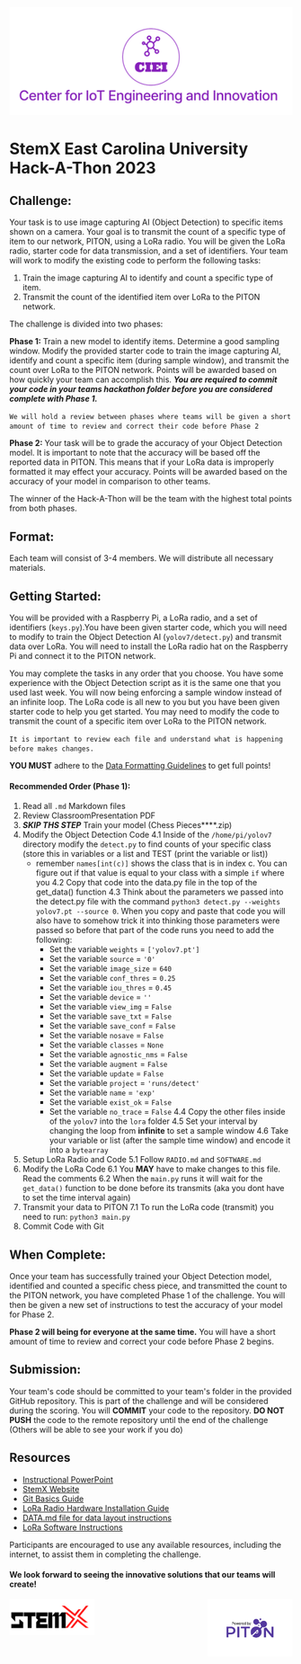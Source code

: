 ![CIEI](images/ciei.jpg)
# StemX East Carolina University Hack-A-Thon 2023

## Challenge:

Your task is to use image capturing AI (Object Detection) to specific items shown on a camera. Your goal is to transmit the count of a specific type of item to our network, PITON, using a LoRa radio. You will be given the LoRa radio, starter code for data transmission, and a set of identifiers. Your team will work to modify the existing code to perform the following tasks:

1. Train the image capturing AI to identify and count a specific type of item.
2. Transmit the count of the identified item over LoRa to the PITON network.

The challenge is divided into two phases:

**Phase 1:** Train a new model to identify items. Determine a good sampling window. Modify the provided starter code to train the image capturing AI, identify and count a specific item (during sample window), and transmit the count over LoRa to the PITON network. Points will be awarded based on how quickly your team can accomplish this. ***You are required to commit your code in your teams hackathon folder before you are considered complete with Phase 1.***

`We will hold a review between phases where teams will be given a short amount of time to review and correct their code before Phase 2`

**Phase 2:** Your task will be to grade the accuracy of your Object Detection model. It is important to note that the accuracy will be based off the reported data in PITON. This means that if your LoRa data is improperly formatted it may effect your accuracy. Points will be awarded based on the accuracy of your model in comparison to other teams.

The winner of the Hack-A-Thon will be the team with the highest total points from both phases.

## Format:

Each team will consist of 3-4 members. We will distribute all necessary materials.

## Getting Started:

You will be provided with a Raspberry Pi, a LoRa radio, and a set of identifiers (`keys.py`).You have been given starter code, which you will need to modify to train the Object Detection AI (`yolov7/detect.py`) and transmit data over LoRa. You will need to install the LoRa radio hat on the Raspberry Pi and connect it to the PITON network. 

You may complete the tasks in any order that you choose. You have some experience with the Object Detection script as it is the same one that you used last week. You will now being enforcing a sample window instead of an infinite loop. The LoRa code is all new to you but you have been given starter code to help you get started. You may need to modify the code to transmit the count of a specific item over LoRa to the PITON network. 

`It is important to review each file and understand what is happening before makes changes.`

**YOU MUST** adhere to the [Data Formatting Guidelines](hackathon/DATA.md) to get full points!

#### Recommended Order (Phase 1):
1. Read all `.md` Markdown files
2. Review ClassroomPresentation PDF
3. ***SKIP THS STEP*** Train your model (Chess Pieces****.zip)
4. Modify the Object Detection Code
  4.1 Inside of the `/home/pi/yolov7` directory modify the `detect.py` to find counts of your specific class (store this in variables or a list and TEST (print the variable or list))
    - remember `names[int(c)]` shows the class that is in index c. You can figure out if that value is equal to your class with a simple `if` where you
  4.2 Copy that code into the data.py file in the top of the get_data() function 
  4.3 Think about the parameters we passed into the detect.py file with the command `python3 detect.py --weights yolov7.pt --source 0`. When you copy and paste that code you will also have to somehow trick it into thinking those parameters were passed so before that part of the code runs you need to add the following:
      - Set the variable `weights` = `['yolov7.pt']`
      - Set the variable `source` = `'0'`
      - Set the variable `image_size` = `640`
      - Set the variable `conf_thres` = `0.25`
      - Set the variable `iou_thres` = `0.45`
      - Set the variable `device` = `''`
      - Set the variable `view_img` = `False`
      - Set the variable `save_txt` = `False`
      - Set the variable `save_conf` = `False`
      - Set the variable `nosave` = `False`
      - Set the variable `classes` = `None`
      - Set the variable `agnostic_nms` = `False`
      - Set the variable `augment` = `False`
      - Set the variable `update` = `False`
      - Set the variable `project` = `'runs/detect'`
      - Set the variable `name` = `'exp'`
      - Set the variable `exist_ok` = `False`
      - Set the variable `no_trace` = `False`
  4.4 Copy the other files inside of the `yolov7` into the `lora` folder
  4.5 Set your interval by changing the loop from **infinite** to set a sample window 
  4.6 Take your variable or list (after the sample time window) and encode it into a `bytearray`
5. Setup LoRa Radio and Code
  5.1 Follow `RADIO.md` and `SOFTWARE.md`
6. Modify the LoRa Code
  6.1 You **MAY** have to make changes to this file. Read the comments
  6.2 When the `main.py` runs it will wait for the `get_data()` function to be done before its transmits (aka you dont have to set the time interval again)
7. Transmit your data to PITON
    7.1 To run the LoRa code (transmit) you need to run: `python3 main.py`
8. Commit Code with Git

## When Complete:

Once your team has successfully trained your Object Detection model, identified and counted a specific chess piece, and transmitted the count to the PITON network, you have completed Phase 1 of the challenge. You will then be given a new set of instructions to test the accuracy of your model for Phase 2.

 **Phase 2 will being for everyone at the same time.** You will have a short amount of time to review and correct your code before Phase 2 begins.

## Submission:

Your team's code should be committed to your team's folder in the provided GitHub repository. This is part of the challenge and will be considered during the scoring. You will **COMMIT** your code to the repository. **DO NOT PUSH** the code to the remote repository until the end of the challenge (Others will be able to see your work if you do)

## Resources
- [Instructional PowerPoint](StemXClassroomPresentation.pdf)
- [StemX Website](https://dodstem.us/meet/)
- [Git Basics Guide](https://git-scm.com/book/en/v2/Git-Basics-Getting-a-Git-Repository)
- [LoRa Radio Hardware Installation Guide](Hackathon/RADIO.md)
- [DATA.md file for data layout instructions](Hackathon/DATA.md)
- [LoRa Software Instructions](Hackathon/SOFTWARE.md)

Participants are encouraged to use any available resources, including the internet, to assist them in completing the challenge.

#### We look forward to seeing the innovative solutions that our teams will create!

<div style="display: flex; justify-content: space-between;">
  <img src="images/stemx.png" width="30%" height="10%" />
  <img src="images/PoweredByPITON.png" width="30%" height="10%"/> 
</div>

